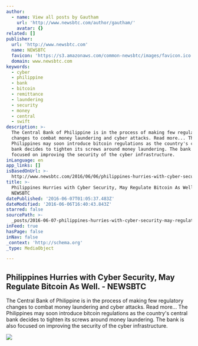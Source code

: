 ```yaml
---
author:
  - name: View all posts by Gautham
    url: 'http://www.newsbtc.com/author/gautham/'
    avatar: {}
related: []
publisher:
  url: 'http://www.newsbtc.com'
  name: NEWSBTC
  favicon: 'https://s3.amazonaws.com/common-newsbtc/images/favicon.ico'
  domain: www.newsbtc.com
keywords:
  - cyber
  - philippine
  - bank
  - bitcoin
  - remittance
  - laundering
  - security
  - money
  - central
  - swift
description: >-
  The Central Bank of Philippine is in the process of making few regulatory
  changes to combat money laundering and cyber attacks. Read more... The
  Philippines may soon introduce bitcoin regulations as the country's central
  bank decides to tighten its screws around money laundering. The bank is also
  focused on improving the security of the cyber infrastructure.
inLanguage: en
app_links: []
isBasedOnUrl: >-
  http://www.newsbtc.com/2016/06/06/philippines-hurries-with-cyber-security-may-regulate-bitcoin-as-well/
title: >-
  Philippines Hurries with Cyber Security, May Regulate Bitcoin As Well. -
  NEWSBTC
datePublished: '2016-06-07T01:05:37.483Z'
dateModified: '2016-06-06T16:40:43.843Z'
starred: false
sourcePath: >-
  _posts/2016-06-07-philippines-hurries-with-cyber-security-may-regulate-bitcoi.md
inFeed: true
hasPage: false
inNav: false
_context: 'http://schema.org'
_type: MediaObject

---
```

<article style=""><h1>Philippines Hurries with Cyber Security, May Regulate Bitcoin As Well. - NEWSBTC</h1><p>The Central Bank of Philippine is in the process of making few regulatory changes to combat money laundering and cyber attacks. Read more... The Philippines may soon introduce bitcoin regulations as the country's central bank decides to tighten its screws around money laundering. The bank is also focused on improving the security of the cyber infrastructure.</p><img src="http://s3.amazonaws.com/main-newsbtc-images/2016/06/06171056/Philippines-central-bank.jpg" /></article>
